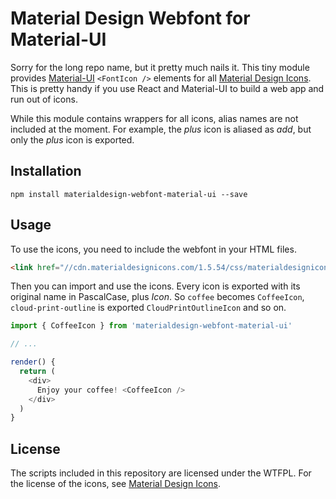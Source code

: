 # Material Design Webfont for Material-UI

Sorry for the long repo name, but it pretty much nails it. This tiny module
provides [Material-UI][material-ui] `<FontIcon />` elements for all
[Material Design Icons][md-icons]. This is pretty handy if you use React and Material-UI
to build a web app and run out of icons.

While this module contains wrappers for all icons, alias names are not included
at the moment. For example, the _plus_ icon is aliased as _add_, but only the _plus_ icon
is exported.

[material-ui]: http://www.material-ui.com/
[md-icons]: https://materialdesignicons.com/

## Installation
```shell
npm install materialdesign-webfont-material-ui --save
```

## Usage

To use the icons, you need to include the webfont in your HTML files.

```html
<link href="//cdn.materialdesignicons.com/1.5.54/css/materialdesignicons.min.css" media="all" rel="stylesheet" type="text/css" />
```

Then you can import and use the icons. Every icon is exported with its
original name in PascalCase, plus _Icon_. So `coffee` becomes `CoffeeIcon`,
`cloud-print-outline` is exported `CloudPrintOutlineIcon` and so on.

```js
import { CoffeeIcon } from 'materialdesign-webfont-material-ui'

// ...

render() {
  return (
    <div>
      Enjoy your coffee! <CoffeeIcon />
    </div>
  )
}
```

## License

The scripts included in this repository are licensed under the WTFPL. For the license
of the icons, see [Material Design Icons][md-icons].
